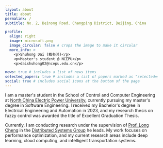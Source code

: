 ```yaml
---
layout: about
title: about
permalink: /
subtitle: No. 2, Beinong Road, Changping District, Beijing, China

profile:
  align: right
  image: microsoft.png
  image_circular: false # crops the image to make it circular
  more_info: >
    <p>Shuhong Dai (戴书鸿)</p>
    <p>Master's student @ NCEPU</p>
    <p>daishuhong02@ncepu.edu.cn</p>

news: true # includes a list of news items
selected_papers: true # includes a list of papers marked as "selected={true}"
social: true # includes social icons at the bottom of the page
---
```


<!--
#Write your biography here. Tell the world about yourself. Link to your favorite [subreddit](http://reddit.com). You can put a picture in, too. The code is already in, just name your picture `prof_pic.jpg` and put it in the `img/` folder.

#Put your address / P.O. box / other info right below your picture. You can also disable any of these elements by editing `profile` property of the YAML header of your `_pages/about.md`. Edit `_bibliography/papers.bib` and Jekyll will render your [publications page](/al-folio/publications/) automatically.

#Link to your social media connections, too. This theme is set up to use [Font Awesome icons](https://fontawesome.com/) and [Academicons](https://jpswalsh.github.io/academicons/), like the ones below. Add your Facebook, Twitter, LinkedIn, Google Scholar, or just disable all of them.-->

I am a master's student in the School of Control and Computer Engineering at [North China Electric Power University](https://en.wikipedia.org/wiki/North_China_Electric_Power_University), currently pursuing my master's degree in Software Engineering. I received my Bachelor's degree in Electrical Engineering and Automation in 2023, and my research thesis on fuzzy control was awarded the title of Excellent Graduation Thesis.

Currently, I am conducting research under the supervision of [Prof. Long Cheng](https://longcheng.eu/) in the [Distributed Systems Group](http://182.92.109.163/) he leads. My work focuses on performance optimization, and my current research areas include deep learning, cloud computing, and intelligent transportation systems.
